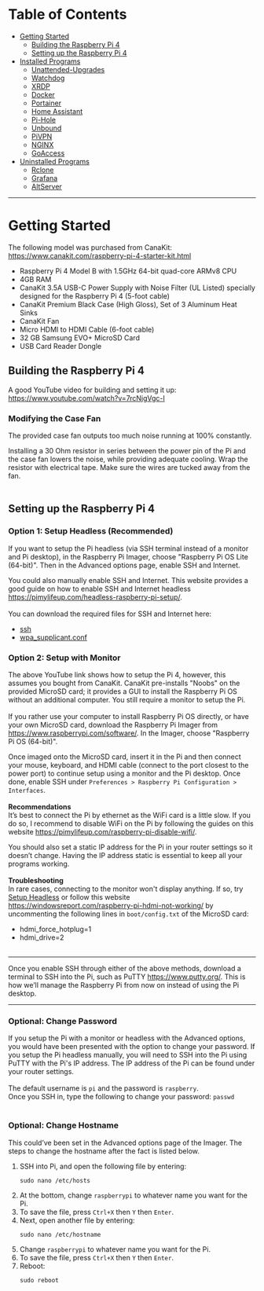 # Table of Contents
* [Getting Started](#Getting-Started)
  * [Building the Raspberry Pi 4](#Building-the-Raspberry-Pi-4)
  * [Setting up the Raspberry Pi 4](#Setting-up-the-Raspberry-Pi-4)
* [Installed Programs](/Raspberry%20Pi%204/Installed%20Programs/)
  * [Unattended-Upgrades](/Raspberry%20Pi%204/Installed%20Programs/01%20-%20Unattended-Upgrades.md)
  * [Watchdog](/Raspberry%20Pi%204/Installed%20Programs/02%20-%20Watchdog.md)
  * [XRDP](/Raspberry%20Pi%204/Installed%20Programs/03%20-%20XRDP.md)
  * [Docker](/Raspberry%20Pi%204/Installed%20Programs/04%20-%20Docker.md)
  * [Portainer](/Raspberry%20Pi%204/Installed%20Programs/05%20-%20Portainer.md)
  * [Home Assistant](/Raspberry%20Pi%204/Installed%20Programs/06%20-%20Home%20Assistant.md)
  * [Pi-Hole](/Raspberry%20Pi%204/Installed%20Programs/07%20-%20Pi-Hole.md)
  * [Unbound](/Raspberry%20Pi%204/Installed%20Programs/08%20-%20Unbound.md)
  * [PiVPN](/Raspberry%20Pi%204/Installed%20Programs/09%20-%20PiVPN.md)
  * [NGINX](/Raspberry%20Pi%204/Installed%20Programs/10%20-%20NGINX.md)
  * [GoAccess](/Raspberry%20Pi%204/Installed%20Programs/11%20-%20GoAccess.md)
* [Uninstalled Programs](/Raspberry%20Pi%204/Uninstalled%20Programs/)
  * [Rclone](/Raspberry%20Pi%204/Uninstalled%20Programs/01%20-%20Rclone.md)
  * [Grafana](/Raspberry%20Pi%204/Uninstalled%20Programs/02%20-%20Grafana.md)
  * [AltServer](/Raspberry%20Pi%204/Uninstalled%20Programs/03%20-%20AltServer.md)
  
***

# Getting Started
The following model was purchased from CanaKit: https://www.canakit.com/raspberry-pi-4-starter-kit.html
* Raspberry Pi 4 Model B with 1.5GHz 64-bit quad-core ARMv8 CPU
* 4GB RAM
* CanaKit 3.5A USB-C Power Supply with Noise Filter (UL Listed) specially designed for the Raspberry Pi 4 (5-foot cable)
* CanaKit Premium Black Case (High Gloss), Set of 3 Aluminum Heat Sinks
* CanaKit Fan
* Micro HDMI to HDMI Cable (6-foot cable)
* 32 GB Samsung EVO+ MicroSD Card
* USB Card Reader Dongle

## Building the Raspberry Pi 4
A good YouTube video for building and setting it up: https://www.youtube.com/watch?v=7rcNjgVgc-I <br>
### Modifying the Case Fan
The provided case fan outputs too much noise running at 100% constantly. <br>

Installing a 30 Ohm resistor in series between the power pin of the Pi and the case fan lowers the noise, while providing adequate cooling. Wrap the resistor with electrical tape. Make sure the wires are tucked away from the fan.
<br><br>

## Setting up the Raspberry Pi 4
### Option 1: Setup Headless (Recommended)
If you want to setup the Pi headless (via SSH terminal instead of a monitor and Pi desktop), in the Raspberry Pi Imager, choose "Raspberry Pi OS Lite (64-bit)". Then in the Advanced options page, enable SSH and Internet.

You could also manually enable SSH and Internet. This website provides a good guide on how to enable SSH and Internet headless https://pimylifeup.com/headless-raspberry-pi-setup/. <br><br>
You can download the required files for SSH and Internet here:
* [ssh](https://github.com/justinknguyen/PiGuide/blob/349dbb43f6d59b7d5426713397d484182c751744/ssh) <br>
* [wpa_supplicant.conf](https://github.com/justinknguyen/PiGuide/blob/349dbb43f6d59b7d5426713397d484182c751744/wpa_supplicant.conf)

### Option 2: Setup with Monitor
The above YouTube link shows how to setup the Pi 4, however, this assumes you bought from CanaKit. CanaKit pre-installs "Noobs" on the provided MicroSD card; it provides a GUI to install the Raspberry Pi OS without an additional computer. You still require a monitor to setup the Pi. <br><br>
If you rather use your computer to install Raspberry Pi OS directly, or have your own MicroSD card, download the Raspberry Pi Imager from https://www.raspberrypi.com/software/. In the Imager, choose "Raspberry Pi OS (64-bit)". <br>

Once imaged onto the MicroSD card, insert it in the Pi and then connect your mouse, keyboard, and HDMI cable (connect to the port closest to the power port) to continue setup using a monitor and the Pi desktop. Once done, enable SSH under `Preferences > Raspberry Pi Configuration > Interfaces`. <br><br>
**Recommendations**<br>
It’s best to connect the Pi by ethernet as the WiFi card is a little slow. If you do so, I recommend to disable WiFi on the Pi by following the guides on this website https://pimylifeup.com/raspberry-pi-disable-wifi/.

You should also set a static IP address for the Pi in your router settings so it doesn’t change. Having the IP address static is essential to keep all your programs working. <br><br>
**Troubleshooting** <br>
In rare cases, connecting to the monitor won't display anything. If so, try [Setup Headless](#Setup-Headless) or follow this website https://windowsreport.com/raspberry-pi-hdmi-not-working/ by uncommenting the following lines in `boot/config.txt` of the MicroSD card:
* hdmi_force_hotplug=1
* hdmi_drive=2 
<br><br>
<!-- -->

***********
Once you enable SSH through either of the above methods, download a terminal to SSH into the Pi, such as PuTTY https://www.putty.org/. This is how we’ll manage the Raspberry Pi from now on instead of using the Pi desktop.
***********

### Optional: Change Password
If you setup the Pi with a monitor or headless with the Advanced options, you would have been presented with the option to change your password. If you setup the Pi headless manually, you will need to SSH into the Pi using PuTTY with the Pi's IP address. The IP address of the Pi can be found under your router settings. <br><br>
The default username is `pi` and the password is `raspberry`. <br>
Once you SSH in, type the following to change your password:
`passwd`
<br><br>

### Optional: Change Hostname
This could’ve been set in the Advanced options page of the Imager. The steps to change the hostname after the fact is listed below.
1. SSH into Pi, and open the following file by entering:
    ```
    sudo nano /etc/hosts
    ```
2. At the bottom, change `raspberrypi` to whatever name you want for the Pi.
3. To save the file, press `Ctrl+X` then `Y` then `Enter`.
4. Next, open another file by entering:
    ```
    sudo nano /etc/hostname
    ```
5. Change `raspberrypi` to whatever name you want for the Pi.
6. To save the file, press `Ctrl+X` then `Y` then `Enter`.
7. Reboot:
    ```
    sudo reboot
    ```
